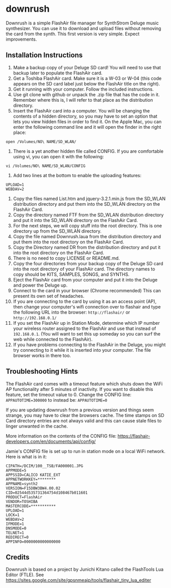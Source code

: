 # downrush
Downrush is a simple FlashAir file manager for SynthStrom Deluge music synthesizer. You can use it to download and upload files without removing the card from the synth. This first version is very simple. Expect improvements.

## Installation Instructions
1. Make a backup copy of your Deluge SD card! You will need to use that backup later to populate the FlashAir card.
1. Get a Toshiba FlashAir card. Make sure it is a  W-03 or W-04 (this code appears on the SD card label just below the FlashAir title on the right).
1. Get it running with your computer. Follow the included instructions.
1. Use git clone with github or unpack the .zip file that has the code in it. Remember where this is, I will refer to that place as the distribution directory.
1. Insert the FlashAir card into a computer. You will be changing the contents of a hidden directory, so you may have
to set an option that lets you view hidden files in order to find it. On the Apple Mac, you can enter the following command
line and it will open the finder in the right place:
```
open /Volumes/NO\ NAME/SD_WLAN/
```
1. There is a yet another hidden file called CONFIG. If you are comfortable using vi, you can open it with the following:
```
vi /Volumes/NO\ NAME/SD_WLAN/CONFIG
```
1. Add two lines at the bottom to enable the uploading features:
```
UPLOAD=1
WEBDAV=2
```

1. Copy the files named List.htm and jquery-3.2.1.min.js from the SD_WLAN distribution directory and put them into the SD_WLAN directory on the FlashAir Card.
1. Copy the directory named FTF from the SD_WLAN distribution directory and put it into the SD_WLAN directory on the FlashAir Card.
1. For the next steps, we will copy stuff into the root directory. This is one directory up from the SD_WLAN directory. 
1. Copy the file named Downrush.laua from  the distribution directory and put them into the root directory on the FlashAir Card.
1. Copy the Directory named DR from the distribution directory and put it into the root directory on the FlashAir Card.
1. There is no need to copy LICENSE or README.md.
1. Copy the four directories from your backup copy of the Deluge SD card into the root directory of your FlashAir card. The directory names to copy should be KITS, SAMPLES, SONGS, and SYNTHS.
1. Eject the FlashAir card from your computer and put it into the Deluge and power the Deluge up.
1. Connect to the card in your browser (Chrome recommended) This can present its own set of headaches.
  1. If you are connecting to the card by using it as an access point (AP), then change your computer's wifi
  connection over to flashair and type the following URL into the browser: `http://flashair/` or `http://192.168.0.1/`
  2. If you set the FlashAir up in Station Mode, determine which IP number your wireless router assigned to the FlashAir and use that instead of `192.168.0.1`. (You will want to set this up someday so you can surf the web while connected to the FlashAir).
  3. If you have problems connecting to the FlashAir in the Deluge, you might try connecting to it while it is inserted into your computer. The file browser works in there too.

## Troubleshooting Hints

The FlashAir card comes with a timeout feature which shuts down the WiFi AP functionality after 5 minutes of inactivity. If you want to disable this feature, set the timeout value to 0.
Change the CONFIG line: `APPAUTOTIME=300000` to instead be: `APPAUTOTIME=0` 

If you are updating downrush from a previous version and things seem strange, you may have to clear the browsers cache. The time stamps on SD Card directory entries are not always valid and this can cause stale files to linger unwanted in the cache.

More information on the contents of the CONFIG file:
https://flashair-developers.com/en/documents/api/config/


Jamie's CONFIG file is set up to run in station mode on a local WiFi network. Here is what is in it:

```
CIPATH=/DCIM/100__TSB/FA000001.JPG
APPMODE=5
APPSSID=CALICO KATIE_EXT
APPNETWORKKEY=********
APPNAME=synth2
VERSION=F15DBW3BW4.00.02
CID=02544d535731364754d108467b011601
PRODUCT=FlashAir
VENDOR=TOSHIBA
MASTERCODE=***********
UPLOAD=1
LOCK=1
WEBDAV=2
IFMODE=1
DNSMODE=0
TELNET=1
REDIRECT=0
APPINFO=0000000000000000
```
## Credits

Downrush is based on a project by Junichi Kitano called the FlashTools Lua Editor (FTLE). See https://sites.google.com/site/gpsnmeajp/tools/flashair_tiny_lua_editer
